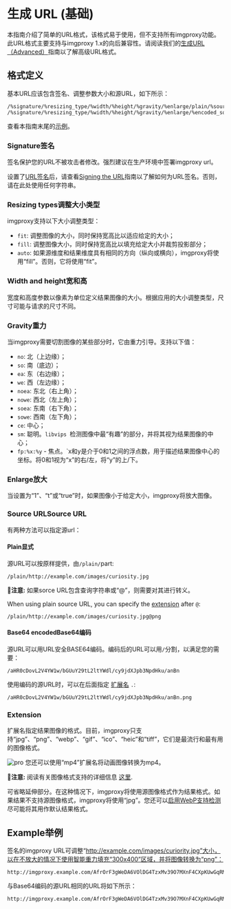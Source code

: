 # 生成 URL (基础)

本指南介绍了简单的URL格式，该格式易于使用，但不支持所有imgproxy功能。此URL格式主要支持与imgproxy 1.x的向后兼容性。请阅读我们的[生成URL（Advanced）](Generating_URL_Advanced.md)指南以了解高级URL格式。

## 格式定义

基本URL应该包含签名、调整参数大小和源URL，如下所示：

```
/%signature/%resizing_type/%width/%height/%gravity/%enlarge/plain/%source_url@%extension
/%signature/%resizing_type/%width/%height/%gravity/%enlarge/%encoded_source_url.%extension
```

查看本指南末尾的[示例](#Example举例)。

### Signature签名

签名保护您的URL不被攻击者修改。强烈建议在生产环境中签署imgproxy url。

设置了[URL签名](configuration.md#url-signature)后，请查看[Signing the URL](signing_the_url.md)指南以了解如何为URL签名。否则，请在此处使用任何字符串。

### Resizing types调整大小类型

imgproxy支持以下大小调整类型：

* `fit`: 调整图像的大小，同时保持宽高比以适应给定的大小；
* `fill`: 调整图像大小，同时保持宽高比以填充给定大小并裁剪投影部分；
* `auto`: 如果源维度和结果维度具有相同的方向（纵向或横向），imgproxy将使用“fill”。否则，它将使用“fit”。

### Width and height宽和高

宽度和高度参数以像素为单位定义结果图像的大小。根据应用的大小调整类型，尺寸可能与请求的尺寸不同。

### Gravity重力

当imgproxy需要切割图像的某些部分时，它由重力引导。支持以下值：

* `no`: 北（上边缘）；
* `so`: 南（底边）；
* `ea`: 东（右边缘）；
* `we`: 西（左边缘）；
* `noea`: 东北（右上角）；
* `nowe`: 西北（左上角）；
* `soea`: 东南（右下角）；
* `sowe`: 西南（左下角）；
* `ce`: 中心；
* `sm`: 聪明。`libvips `检测图像中最“有趣”的部分，并将其视为结果图像的中心；
* `fp:%x:%y` - 焦点。`x和y是介于0和1之间的浮点数，用于描述结果图像中心的坐标。将0和1视为“x”的右/左，将“y”的上/下。

### Enlarge放大

当设置为“1”、“t”或“true”时，如果图像小于给定大小，imgproxy将放大图像。

### Source URLSource URL

有两种方法可以指定源url：

#### Plain显式

源URL可以按原样提供，由`/plain/`part:

```
/plain/http://example.com/images/curiosity.jpg
```

**📝注意:** 如果sorce URL包含查询字符串或“@”，则需要对其进行转义。

When using plain source URL, you can specify the [extension](#extension) after `@`:

```
/plain/http://example.com/images/curiosity.jpg@png
```

#### Base64 encodedBase64编码

源URL可以用URL安全BASE64编码。编码后的URL可以用`/`分割，以满足您的需要：

```
/aHR0cDovL2V4YW1w/bGUuY29tL2ltYWdl/cy9jdXJpb3NpdHku/anBn
```

使用编码的源URL时，可以在后面指定 [扩展名](#extension)  `.`:

```
/aHR0cDovL2V4YW1w/bGUuY29tL2ltYWdl/cy9jdXJpb3NpdHku/anBn.png
```

### Extension

扩展名指定结果图像的格式。目前，imgproxy只支持“jpg”、“png”、“webp”、“gif”、“ico”、“heic”和“tiff”，它们是最流行和最有用的图像格式。

<img class="pro-badge" src="assets/pro.svg" alt="pro" /> 您还可以使用“mp4”扩展名将动画图像转换为mp4。

**📝注意:** 阅读有关图像格式支持的详细信息 [这里](image_formats_support.md).

可省略延伸部分。在这种情况下，imgproxy将使用源图像格式作为结果格式。如果结果不支持源图像格式，imgproxy将使用“jpg”。您还可以[启用WebP支持检测](configuration.md#webp-support-detection)尽可能将其用作默认结果格式。

## Example举例

签名的imgproxy URL可调整“http://example.com/images/curiority.jpg”大小，以在不放大的情况下使用智能重力填充“300x400”区域，并将图像转换为“png”：

```
http://imgproxy.example.com/AfrOrF3gWeDA6VOlDG4TzxMv39O7MXnF4CXpKUwGqRM/fill/300/400/sm/0/plain/http://example.com/images/curiosity.jpg@png
```

与Base64编码的源URL相同的URL将如下所示：

```
http://imgproxy.example.com/AfrOrF3gWeDA6VOlDG4TzxMv39O7MXnF4CXpKUwGqRM/fill/300/400/sm/0/aHR0cDovL2V4YW1w/bGUuY29tL2ltYWdl/cy9jdXJpb3NpdHku/anBn.png
```
